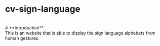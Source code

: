# cv-sign-language
<br>
# **Introduction**
<br>
This is an website that is able to display the sign language alphabets from human gestures.
<br>
